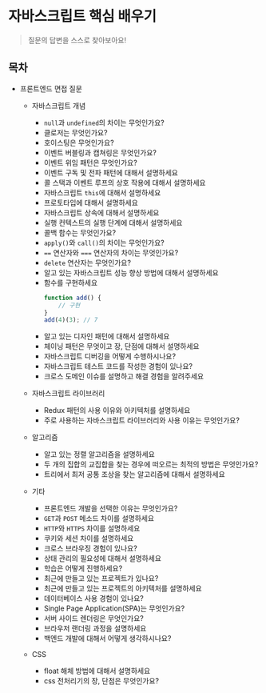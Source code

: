 # 자바스크립트 핵심 배우기

> 질문의 답변을 스스로 찾아보아요!

## 목차

-   프론트엔드 면접 질문

    -   자바스크립트 개념
        -   `null`과 `undefined`의 차이는 무엇인가요?
        -   클로저는 무엇인가요?
        -   호이스팅은 무엇인가요?
        -   이벤트 버블링과 캡쳐링은 무엇인가요?
        -   이벤트 위임 패턴은 무엇인가요?
        -   이벤트 구독 및 전파 패턴에 대해서 설명하세요
        -   콜 스택과 이벤트 루프의 상호 작용에 대해서 설명하세요
        -   자바스크립트 `this`에 대해서 설명하세요
        -   프로토타입에 대해서 설명하세요
        -   자바스크립트 상속에 대해서 설명하세요
        -   실행 컨텍스트의 실행 단계에 대해서 설명하세요
        -   콜백 함수는 무엇인가요?
        -   `apply()`와 `call()`의 차이는 무엇인가요?
        -   `==` 연산자와 `===` 연산자의 차이는 무엇인가요?
        -   `delete` 연산자는 무엇인가요?
        -   알고 있는 자바스크립트 성능 향상 방법에 대해서 설명하세요
        -   함수를 구현하세요
            ```javascript
            function add() {
                // 구현
            }
            add(4)(3); // 7
            ```
        -   알고 있는 디자인 패턴에 대해서 설명하세요
        -   체이닝 패턴은 무엇이고 장, 단점에 대해서 설명하세요
        -   자바스크립트 디버깅을 어떻게 수행하시나요?
        -   자바스크립트 테스트 코드를 작성한 경험이 있나요?
        -   크로스 도메인 이슈를 설명하고 해결 경험을 알려주세요
    -   자바스크립트 라이브러리
        -   Redux 패턴의 사용 이유와 아키텍처를 설명하세요
        -   주로 사용하는 자바스크립트 라이브러리와 사용 이유는 무엇인가요?
    -   알고리즘

        -   알고 있는 정렬 알고리즘을 설명하세요
        -   두 개의 집합의 교집합을 찾는 경우에 떠오르는 최적의 방법은 무엇인가요?
        -   트리에서 최저 공통 조상을 찾는 알고리즘에 대해서 설명하세요

    -   기타

        -   프론트엔드 개발을 선택한 이유는 무엇인가요?
        -   `GET`과 `POST` 메소드 차이를 설명하세요
        -   `HTTP`와 `HTTPS` 차이를 설명하세요
        -   쿠키와 세션 차이를 설명하세요
        -   크로스 브라우징 경험이 있나요?
        -   상태 관리의 필요성에 대해서 설명하세요
        -   학습은 어떻게 진행하세요?
        -   최근에 만들고 있는 프로젝트가 있나요?
        -   최근에 만들고 있는 프로젝트의 아키텍처를 설명하세요
        -   데이터베이스 사용 경험이 있나요?
        -   Single Page Application(SPA)는 무엇인가요?
        -   서버 사이드 렌더링은 무엇인가요?
        -   브라우저 랜더링 과정을 설명하세요
        -   백엔드 개발에 대해서 어떻게 생각하시나요?

    -   CSS
        -   float 해체 방법에 대해서 설명하세요
        -   css 전처리기의 장, 단점은 무엇인가요?
